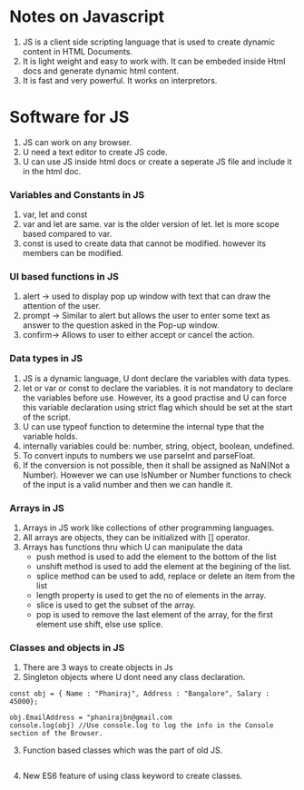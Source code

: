 # Notes on Javascript 
1. JS is a client side scripting language that is used to create dynamic content in HTML Documents. 
2. It is light weight and easy to work with. It can be embeded inside Html docs and generate dynamic html content. 
3. It is fast and very powerful. It works on interpretors. 

# Software for JS
1. JS can work on any browser. 
2. U need a text editor to create JS code. 
3. U can use JS inside html docs or create a seperate JS file and include it in the html doc. 

### Variables and Constants in JS
1. var, let and const
2. var and let are same. var is the older version of let. let is more scope based compared to var. 
3. const is used to create data that cannot be modified. however its members can be modified. 

### UI based functions in JS
1. alert -> used to display pop up window with text that can draw the attention of the user.  
2. prompt -> Similar to alert but allows the user to enter some text as answer to the question asked in the Pop-up window. 
3. confirm-> Allows to user to either accept or cancel the action. 

### Data types in JS
1. JS is a dynamic language, U dont declare the variables with data types.
2. let or var or const to declare the variables. it is not mandatory to declare the variables before use. However, its a good practise and U can force this variable declaration using strict flag which should be set at the start of the script. 
3. U can use typeof function to determine the internal type that the variable holds. 
4.  internally variables could be: number, string, object, boolean, undefined.
5. To convert inputs to numbers we use parseInt and parseFloat. 
6. If the conversion is not possible, then it shall be assigned as NaN(Not a Number). However we can use IsNumber or Number functions to check of the input is a valid number and then we can handle it. 

### Arrays in JS
1. Arrays in JS work like collections of other programming languages. 
2. All arrays are objects, they can be initialized with [] operator.
3. Arrays has functions thru which U can manipulate the data
    - push method is used to add the element to the bottom of the list
    - unshift method is used to add the element at the begining of the list. 
    - splice method can be used to add, replace or delete an item from the list
    - length property is used to get the no of elements in the array. 
    - slice is used to get the subset of the array.
    - pop is used to remove the last element of the array, for the first element use shift, else use splice. 

 ### Classes and objects in JS
 1. There are 3 ways to create objects in Js
 2. Singleton objects where U dont need any class declaration.
 ```
 const obj = { Name : "Phaniraj", Address : "Bangalore", Salary : 45000};

 obj.EmailAddress = "phanirajbn@gmail.com
 console.log(obj) //Use console.log to log the info in the Console section of the Browser. 
 ```
 3. Function based classes which was the part of old JS.
 ```
 ``` 
 4. New ES6 feature of using class keyword to create classes. 




